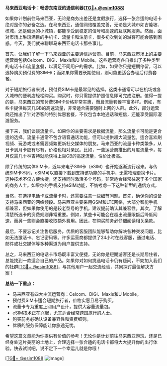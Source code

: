 **马来西亚电话卡：畅游东南亚的通信利器[[TG💪+ @esim1088](https://t.me/s/esim1088)]**

如果你计划前往马来西亚，无论是商务出差还是度假旅行，选择一张合适的电话卡绝对是你的必备之选。在马来西亚，通信网络覆盖完善，无论是大城市如吉隆坡、槟城，还是偏远的小城镇，都能享受到稳定的信号和高速的互联网服务。然而，面对市场上琳琅满目的手机卡、流量卡和注册卡，很多初次到访的游客可能会感到困惑。今天，我们就来聊聊马来西亚电话卡那些事儿。

首先，让我们了解一下马来西亚的主要通信运营商。目前，马来西亚市场上的主要运营商包括Celcom、DiGi、Maxis和U Mobile。这些运营商各自推出了多种类型的电话卡和流量套餐，以满足不同用户的需求。比如，如果你只是短期停留，可以选择购买预付费的SIM卡；而如果你需要长期使用，则可能更适合办理后付费套餐。

对于短期旅行者来说，预付费SIM卡是最常见的选择。这类卡通常可以在机场或各大城市的便利店轻松购买。购买时，你只需提供护照信息即可完成注册。值得一提的是，马来西亚的预付费SIM卡价格非常实惠，而且流量套餐丰富多样。例如，有些卡提供每天几GB的高速流量，非常适合需要随时上网的人群。此外，部分运营商还推出了针对游客的特别优惠套餐，不仅包含本地通话和短信，还能享受国际漫游服务。

接下来，我们谈谈流量卡。如果你的主要需求是数据流量，那么流量卡可能是更合适的选择。流量卡通常不包含语音通话功能，但可以提供超大流量包，适合喜欢刷视频、玩游戏或者需要频繁更新社交媒体的朋友。马来西亚的流量卡种类繁多，从日卡到月卡应有尽有，价格也相对亲民。比如，一些运营商推出的月度流量卡，每月仅需几十林吉特就能获得上百GB的高速流量，性价比极高。

除了传统的实体SIM卡，近年来电子SIM卡（eSIM）也开始逐渐流行起来。与传统SIM卡不同，eSIM可以直接下载到支持该功能的手机中，无需物理更换卡片。这种技术不仅方便快捷，还支持同时激活多个号码，非常适合经常往返于多个国家的商务人士。如果你的手机支持eSIM功能，不妨考虑一下这种新型的通信方式。

当然，在选择电话卡或流量卡时，还需要注意一些细节问题。首先，确保你的设备支持马来西亚的网络频段。马来西亚主要采用GSM和LTE网络，大部分智能手机都兼容，但如果你使用的是较老型号的手机，建议提前确认其兼容性。其次，了解清楚所选卡的资费规则非常重要。例如，某些卡可能会在超出流量限额后降低网速，而另一些则会直接收取额外费用。因此，在购买前务必仔细阅读相关条款。

最后，不要忘记关注售后服务。优质的客服团队能够帮助你解决各种突发问题，比如无法激活卡、忘记密码等。许多运营商都提供了24小时在线客服，通过电话、邮件或社交媒体等多种渠道为用户提供支持。

总之，马来西亚的电话卡市场既丰富又便捷，无论你是短期游客还是长期居住者，总能找到一款适合自己的产品。如果你对如何挑选电话卡仍有疑问，不妨加入我们的社群[[TG💪+ @esim1088](https://t.me/s/esim1088)]，与其他用户一起交流经验，共同探讨最佳解决方案！

**总结一下重点：**
- 马来西亚有四大主流运营商：Celcom、DiGi、Maxis和U Mobile。
- 预付费SIM卡适合短期旅行者，价格实惠且易于购买。
- 流量卡专为重度上网用户设计，提供大容量流量包。
- eSIM技术正在兴起，尤其适合经常跨国旅行的人士。
- 购买前务必确认设备兼容性和资费细则。
- 优质的服务保障能让你旅途无忧。

希望这篇文章能为你提供有价值的参考！无论你是计划前往马来西亚游玩，还是已经身处这片美丽的土地上，合理选择一张合适的电话卡都将大大提升你的出行体验。快去试试吧，说不定下一个幸运儿就是你哦！

[[TG💪+ @esim1088](https://t.me/s/esim1088) ![Image](https://i.postimg.cc/4NQfJmqS/Snipaste-2025-05-13-00-14-12.png)]